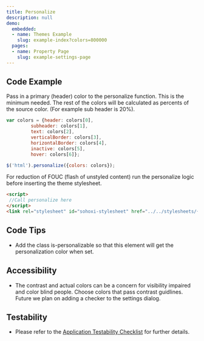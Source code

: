 ```yaml
---
title: Personalize
description: null
demo:
  embedded:
  - name: Themes Example
    slug: example-index?colors=800000
  pages:
  - name: Property Page
    slug: example-settings-page
---
```


## Code Example

Pass in a primary (header) color to the personalize function. This is the minimum needed. The rest of the colors will be calculated as percents of the source color. (For example sub header is 20%).

```javascript
var colors = {header: colors[0],
         subheader: colors[1],
         text: colors[2],
         verticalBorder: colors[3],
         horizontalBorder: colors[4],
         inactive: colors[5],
         hover: colors[6]};

$('html').personalize({colors: colors});
```

For reduction of FOUC (flash of unstyled content) run the personalize logic before inserting the theme stylesheet.

```html
<script>
 //Call personalize here
</script>
<link rel="stylesheet" id="sohoxi-stylesheet" href="../../stylesheets/{{theme}}-theme.css" type="text/css">
```

## Code Tips

- Add the class is-personalizable so that this element will get the personalization color when set.

## Accessibility

- The contrast and actual colors can be a concern for visibility impaired and color blind people. Choose colors that pass contrast guidlines. Future we plan on adding a checker to the settings dialog.

## Testability

- Please refer to the [Application Testability Checklist](https://design.infor.com/resources/application-testability-checklist) for further details.
